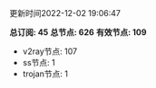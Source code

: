 更新时间2022-12-02 19:06:47

**总订阅: 45**
**总节点: 626**
**有效节点: 109**
- v2ray节点: 107
- ss节点: 1
- trojan节点: 1
